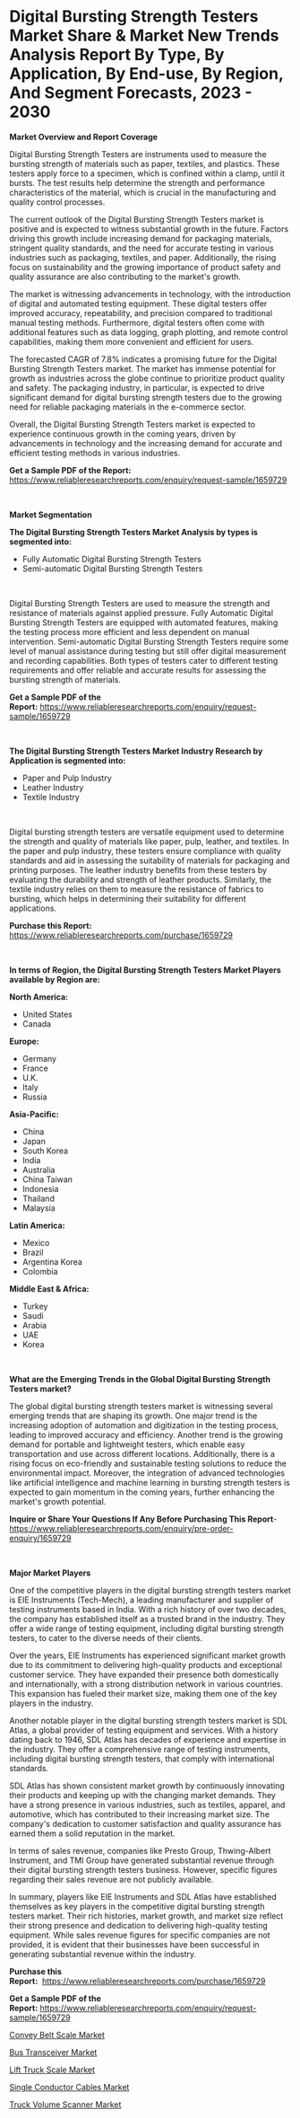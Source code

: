 <p><h1>Digital Bursting Strength Testers Market Share & Market New Trends Analysis Report By Type, By Application, By End-use, By Region, And Segment Forecasts, 2023 - 2030</h1></p><p><strong>Market Overview and Report Coverage</strong></p>
<p><p>Digital Bursting Strength Testers are instruments used to measure the bursting strength of materials such as paper, textiles, and plastics. These testers apply force to a specimen, which is confined within a clamp, until it bursts. The test results help determine the strength and performance characteristics of the material, which is crucial in the manufacturing and quality control processes.</p><p>The current outlook of the Digital Bursting Strength Testers market is positive and is expected to witness substantial growth in the future. Factors driving this growth include increasing demand for packaging materials, stringent quality standards, and the need for accurate testing in various industries such as packaging, textiles, and paper. Additionally, the rising focus on sustainability and the growing importance of product safety and quality assurance are also contributing to the market's growth.</p><p>The market is witnessing advancements in technology, with the introduction of digital and automated testing equipment. These digital testers offer improved accuracy, repeatability, and precision compared to traditional manual testing methods. Furthermore, digital testers often come with additional features such as data logging, graph plotting, and remote control capabilities, making them more convenient and efficient for users.</p><p>The forecasted CAGR of 7.8% indicates a promising future for the Digital Bursting Strength Testers market. The market has immense potential for growth as industries across the globe continue to prioritize product quality and safety. The packaging industry, in particular, is expected to drive significant demand for digital bursting strength testers due to the growing need for reliable packaging materials in the e-commerce sector.</p><p>Overall, the Digital Bursting Strength Testers market is expected to experience continuous growth in the coming years, driven by advancements in technology and the increasing demand for accurate and efficient testing methods in various industries.</p></p>
<p><strong>Get a Sample PDF of the Report:</strong> <a href="https://www.reliableresearchreports.com/enquiry/request-sample/1659729">https://www.reliableresearchreports.com/enquiry/request-sample/1659729</a></p>
<p>&nbsp;</p>
<p><strong>Market Segmentation</strong></p>
<p><strong>The Digital Bursting Strength Testers Market Analysis by types is segmented into:</strong></p>
<p><ul><li>Fully Automatic Digital Bursting Strength Testers</li><li>Semi-automatic Digital Bursting Strength Testers</li></ul></p>
<p>&nbsp;</p>
<p><p>Digital Bursting Strength Testers are used to measure the strength and resistance of materials against applied pressure. Fully Automatic Digital Bursting Strength Testers are equipped with automated features, making the testing process more efficient and less dependent on manual intervention. Semi-automatic Digital Bursting Strength Testers require some level of manual assistance during testing but still offer digital measurement and recording capabilities. Both types of testers cater to different testing requirements and offer reliable and accurate results for assessing the bursting strength of materials.</p></p>
<p><strong>Get a Sample PDF of the Report:</strong>&nbsp;<a href="https://www.reliableresearchreports.com/enquiry/request-sample/1659729">https://www.reliableresearchreports.com/enquiry/request-sample/1659729</a></p>
<p>&nbsp;</p>
<p><strong>The Digital Bursting Strength Testers Market Industry Research by Application is segmented into:</strong></p>
<p><ul><li>Paper and Pulp Industry</li><li>Leather Industry</li><li>Textile Industry</li></ul></p>
<p>&nbsp;</p>
<p><p>Digital bursting strength testers are versatile equipment used to determine the strength and quality of materials like paper, pulp, leather, and textiles. In the paper and pulp industry, these testers ensure compliance with quality standards and aid in assessing the suitability of materials for packaging and printing purposes. The leather industry benefits from these testers by evaluating the durability and strength of leather products. Similarly, the textile industry relies on them to measure the resistance of fabrics to bursting, which helps in determining their suitability for different applications.</p></p>
<p><strong>Purchase this Report:</strong>&nbsp; <a href="https://www.reliableresearchreports.com/purchase/1659729">https://www.reliableresearchreports.com/purchase/1659729</a></p>
<p>&nbsp;</p>
<p><strong>In terms of Region, the Digital Bursting Strength Testers Market Players available by Region are:</strong></p>
<p>
    <p> <strong> North America: </strong>
        <ul>
            <li>United States</li>
            <li>Canada</li>
        </ul>
        </p> 
    <p> <strong> Europe: </strong>
        <ul>
            <li>Germany</li>
            <li>France</li>
            <li>U.K.</li>
            <li>Italy</li>
            <li>Russia</li>
        </ul>
        </p> 
    <p> <strong> Asia-Pacific: </strong>
        <ul>
            <li>China</li>
            <li>Japan</li>
            <li>South Korea</li>
            <li>India</li>
            <li>Australia</li>
            <li>China Taiwan</li>
            <li>Indonesia</li>
            <li>Thailand</li>
            <li>Malaysia</li>
        </ul>
        </p> 
    <p> <strong> Latin America: </strong>
        <ul>
            <li>Mexico</li>
            <li>Brazil</li>
            <li>Argentina Korea</li>
            <li>Colombia</li>
        </ul>
        </p> 
    <p> <strong> Middle East & Africa: </strong>
        <ul>
            <li>Turkey</li>
            <li>Saudi</li>
            <li>Arabia</li>
            <li>UAE</li>
            <li>Korea</li>
        </ul>
    </p>
    </p>
<p>&nbsp;</p>
<p><strong>What are the Emerging Trends in the Global Digital Bursting Strength Testers market?</strong></p>
<p><p>The global digital bursting strength testers market is witnessing several emerging trends that are shaping its growth. One major trend is the increasing adoption of automation and digitization in the testing process, leading to improved accuracy and efficiency. Another trend is the growing demand for portable and lightweight testers, which enable easy transportation and use across different locations. Additionally, there is a rising focus on eco-friendly and sustainable testing solutions to reduce the environmental impact. Moreover, the integration of advanced technologies like artificial intelligence and machine learning in bursting strength testers is expected to gain momentum in the coming years, further enhancing the market's growth potential.</p></p>
<p><strong>Inquire or Share Your Questions If Any Before Purchasing This Report</strong>- <a href="https://www.reliableresearchreports.com/enquiry/pre-order-enquiry/1659729">https://www.reliableresearchreports.com/enquiry/pre-order-enquiry/1659729</a></p>
<p>&nbsp;</p>
<p><strong>Major Market Players</strong></p>
<p><p>One of the competitive players in the digital bursting strength testers market is EIE Instruments (Tech-Mech), a leading manufacturer and supplier of testing instruments based in India. With a rich history of over two decades, the company has established itself as a trusted brand in the industry. They offer a wide range of testing equipment, including digital bursting strength testers, to cater to the diverse needs of their clients.</p><p>Over the years, EIE Instruments has experienced significant market growth due to its commitment to delivering high-quality products and exceptional customer service. They have expanded their presence both domestically and internationally, with a strong distribution network in various countries. This expansion has fueled their market size, making them one of the key players in the industry.</p><p>Another notable player in the digital bursting strength testers market is SDL Atlas, a global provider of testing equipment and services. With a history dating back to 1946, SDL Atlas has decades of experience and expertise in the industry. They offer a comprehensive range of testing instruments, including digital bursting strength testers, that comply with international standards.</p><p>SDL Atlas has shown consistent market growth by continuously innovating their products and keeping up with the changing market demands. They have a strong presence in various industries, such as textiles, apparel, and automotive, which has contributed to their increasing market size. The company's dedication to customer satisfaction and quality assurance has earned them a solid reputation in the market.</p><p>In terms of sales revenue, companies like Presto Group, Thwing-Albert Instrument, and TMI Group have generated substantial revenue through their digital bursting strength testers business. However, specific figures regarding their sales revenue are not publicly available.</p><p>In summary, players like EIE Instruments and SDL Atlas have established themselves as key players in the competitive digital bursting strength testers market. Their rich histories, market growth, and market size reflect their strong presence and dedication to delivering high-quality testing equipment. While sales revenue figures for specific companies are not provided, it is evident that their businesses have been successful in generating substantial revenue within the industry.</p></p>
<p><strong>Purchase this Report:</strong>&nbsp;&nbsp;<a href="https://www.reliableresearchreports.com/purchase/1659729">https://www.reliableresearchreports.com/purchase/1659729</a></p>
<p></p>
<p><strong>Get a Sample PDF of the Report:</strong>&nbsp;<a href="https://www.reliableresearchreports.com/enquiry/request-sample/1659729">https://www.reliableresearchreports.com/enquiry/request-sample/1659729</a></p>
<p><p><a href="https://www.linkedin.com/pulse/convey-belt-scale-market-size-growth-forecast-from-2023-/">Convey Belt Scale Market</a></p><p><a href="https://medium.com/@smriti.reportprime/bus-transceiver-market-size-growth-forecast-2023-2030-99fdf30fa6b0">Bus Transceiver Market</a></p><p><a href="https://www.linkedin.com/pulse/decoding-lift-truck-scale-market-deep-dive-latest-trends/">Lift Truck Scale Market</a></p><p><a href="https://medium.com/@chiragreportprime4/single-conductor-cables-market-size-growth-forecast-2023-2030-f443ca9a012a">Single Conductor Cables Market</a></p><p><a href="https://www.linkedin.com/pulse/truck-volume-scanner-market-share-amp-new-trends-analysis/">Truck Volume Scanner Market</a></p></p>